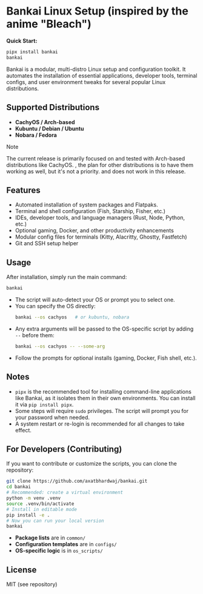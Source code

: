 # Bankai Linux Setup (inspired by the anime "Bleach")

**Quick Start:**
```bash
pipx install bankai
bankai
```

Bankai is a modular, multi-distro Linux setup and configuration toolkit. It automates the installation of essential applications, developer tools, terminal configs, and user environment tweaks for several popular Linux distributions.

## Supported Distributions
- **CachyOS / Arch-based**
- **Kubuntu / Debian / Ubuntu**
- **Nobara / Fedora**

> [!NOTE]
> The current release is primarily focused on and tested with Arch-based distributions like CachyOS. , the plan for other distributions is to have them working as well, but it's not a priority. and does not work in this release.

## Features
- Automated installation of system packages and Flatpaks.
- Terminal and shell configuration (Fish, Starship, Fisher, etc.)
- IDEs, developer tools, and language managers (Rust, Node, Python, etc.)
- Optional gaming, Docker, and other productivity enhancements
- Modular config files for terminals (Kitty, Alacritty, Ghostty, Fastfetch)
- Git and SSH setup helper

## Usage
After installation, simply run the main command:
```bash
bankai
```
- The script will auto-detect your OS or prompt you to select one.
- You can specify the OS directly:
  ```bash
  bankai --os cachyos   # or kubuntu, nobara
  ```
- Any extra arguments will be passed to the OS-specific script by adding `--` before them:
  ```bash
  bankai --os cachyos -- --some-arg
  ```
- Follow the prompts for optional installs (gaming, Docker, Fish shell, etc.).

## Notes
- `pipx` is the recommended tool for installing command-line applications like Bankai, as it isolates them in their own environments. You can install it via `pip install pipx`.
- Some steps will require `sudo` privileges. The script will prompt you for your password when needed.
- A system restart or re-login is recommended for all changes to take effect.

## For Developers (Contributing)

If you want to contribute or customize the scripts, you can clone the repository:
```bash
git clone https://github.com/axatbhardwaj/bankai.git
cd bankai
# Recommended: create a virtual environment
python -m venv .venv
source .venv/bin/activate
# Install in editable mode
pip install -e .
# Now you can run your local version
bankai
```

- **Package lists** are in `common/`
- **Configuration templates** are in `configs/`
- **OS-specific logic** is in `os_scripts/`


## License
MIT (see repository) 